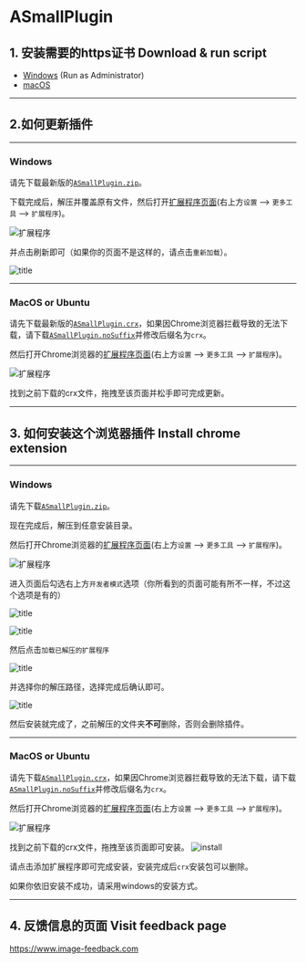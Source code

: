 # ASmallPlugin

## 1. 安装需要的https证书 Download & run script
- [Windows](https://raw.githubusercontent.com/wukailu/ASmallPlugin/master/install.bat) (Run as Administrator)
- [macOS](https://raw.githubusercontent.com/wukailu/ASmallPlugin/master/install.sh)

---

## 2.如何更新插件

---

### Windows 

请先下载最新版的[`ASmallPlugin.zip`](https://github.com/wukailu/ASmallPlugin/blob/master/ASmallPlugin.zip?raw=true)。

下载完成后，解压并覆盖原有文件，然后打开[扩展程序页面]("chrome://extensions/")(右上方`设置` --> `更多工具` --> `扩展程序`)。

![扩展程序](https://leanote.com/api/file/getImage?fileId=5ac31ec3ab64410131001223)

并点击刷新即可（如果你的页面不是这样的，请点击`重新加载`）。

![title](https://leanote.com/api/file/getImage?fileId=5ac33f4bab6441032200177b)

---

### MacOS or Ubuntu

请先下载最新版的[`ASmallPlugin.crx`](https://github.com/wukailu/ASmallPlugin/blob/master/ASmallPlugin.crx?raw=true)，如果因Chrome浏览器拦截导致的无法下载，请下载[`ASmallPlugin.noSuffix`](https://github.com/wukailu/ASmallPlugin/blob/master/ASmallPlugin.noSuffix?raw=true)并修改后缀名为`crx`。

然后打开Chrome浏览器的[扩展程序页面]("chrome://extensions/")(右上方`设置` --> `更多工具` --> `扩展程序`)。

![扩展程序](https://leanote.com/api/file/getImage?fileId=5ac31ec3ab64410131001223)

找到之前下载的crx文件，拖拽至该页面并松手即可完成更新。

---

## 3. 如何安装这个浏览器插件 Install chrome extension

---

### Windows 

请先下载[`ASmallPlugin.zip`](https://github.com/wukailu/ASmallPlugin/blob/master/ASmallPlugin.zip?raw=true)。

现在完成后，解压到任意安装目录。

然后打开Chrome浏览器的[扩展程序页面]("chrome://extensions/")(右上方`设置` --> `更多工具` --> `扩展程序`)。

![扩展程序](https://leanote.com/api/file/getImage?fileId=5ac31ec3ab64410131001223)

进入页面后勾选右上方`开发者模式`选项（你所看到的页面可能有所不一样，不过这个选项是有的）

![title](https://leanote.com/api/file/getImage?fileId=5ac3377dab644101310016a8)

![title](https://leanote.com/api/file/getImage?fileId=5ac33a53ab64410322001698)

然后点击`加载已解压的扩展程序`

![title](https://leanote.com/api/file/getImage?fileId=5ac33c17ab644103220016cf)

并选择你的解压路径，选择完成后确认即可。

![title](https://leanote.com/api/file/getImage?fileId=5ac33c67ab644103220016e4)

然后安装就完成了，之前解压的文件夹**不可**删除，否则会删除插件。

---

### MacOS or Ubuntu

请先下载[`ASmallPlugin.crx`](https://github.com/wukailu/ASmallPlugin/blob/master/ASmallPlugin.crx?raw=true)，如果因Chrome浏览器拦截导致的无法下载，请下载[`ASmallPlugin.noSuffix`](https://github.com/wukailu/ASmallPlugin/blob/master/ASmallPlugin.noSuffix?raw=true)并修改后缀名为`crx`。

然后打开Chrome浏览器的[扩展程序页面]("chrome://extensions/")(右上方`设置` --> `更多工具` --> `扩展程序`)。

![扩展程序](https://leanote.com/api/file/getImage?fileId=5ac31ec3ab64410131001223)

找到之前下载的crx文件，拖拽至该页面即可安装。
![install](https://leanote.com/api/file/getImage?fileId=5ac33623ab6441013100167d)

请点击添加扩展程序即可完成安装，安装完成后`crx`安装包可以删除。

如果你依旧安装不成功，请采用windows的安装方式。

---

## 4. 反馈信息的页面 Visit feedback page

https://www.image-feedback.com
